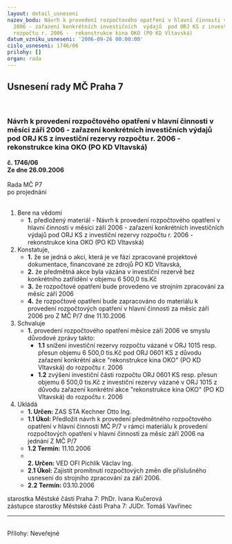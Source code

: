 ```yaml
---
layout: detail_usneseni
nazev_bodu: Návrh k provedení rozpočtového opatření v hlavní činnosti v měsíci září
  2006 - zařazení konkrétních investičních  výdajů  pod ORJ KS z investiční rezervy
  rozpočtu r. 2006 -  rekonstrukce kina OKO (PO KD Vltavská)
datum_vzniku_usneseni: '2006-09-26 00:00:00'
cislo_usneseni: 1746/06
prilohy: []
organ: rada
---
```

<div id="ucUsn_pList" class="usn">
	<span><h2>Usnesení rady MČ Praha 7 </h2>
<br></span><div class="standBody">
<span><h3>Návrh k provedení rozpočtového opatření v hlavní činnosti v měsíci září 2006 - zařazení konkrétních investičních  výdajů  pod ORJ KS z investiční rezervy rozpočtu r. 2006 -  rekonstrukce kina OKO (PO KD Vltavská)</h3></span><div class="center">
		<strong>č. 1746/06</strong><br>
	</div>
<div class="center">
		<strong>Ze dne 26.09.2006</strong><br><br>
	</div>Rada MČ P7<br> po projednání<br><br><ol>
<li>Bere na vědomí<ul><li>
<strong>1.</strong> předložený materiál - Návrh k provedení rozpočtového opatření v hlavní činnosti v měsíci září 2006 - zařazení konkrétních investičních výdajů pod ORJ KS z investiční rezervy rozpočtu r. 2006 -  rekonstrukce kina OKO (PO KD Vltavská)</li></ul>
</li>
<li>Konstatuje,<ul>
<li>
<strong>1.</strong> že se jedná o akci, která je ve fázi zpracované projektové dokumentace, financované ze zdrojů PO KD Vltavská, </li>
<li>
<strong>2.</strong> že předmětná akce byla vázána v investiční rezervě bez konkrétního zatřídění v objemu 6 500,0 tis.Kč</li>
<li>
<strong>3.</strong> že rozpočtové opatření bude provedeno ve strojním zpracování za měsíc září 2006</li>
<li>
<strong>4.</strong> že rozpočtové opatření bude zapracováno do materiálu k provedení rozpočtových opatření v hlavní činnosti za měsíc září 2006 pro Z MČ P/7 dne 11.10.2006 </li>
</ul>
</li>
<li>Schvaluje<ul><li>
<strong>1.</strong> provedení rozpočtového opatření měsíce září 2006 ve smyslu důvodové zprávy takto:<ul>
<li>
<strong>1.1</strong> snížení investiční rezervy rozpočtu vázané v ORJ 1015 resp. přesun objemu 6 500,0 tis.Kč pod ORJ 0601 KS z důvodu zařazení konkrétní akce "rekonstrukce kina OKO" (PO KD Vltavská) do rozpočtu r. 2006</li>
<li>
<strong>1.2</strong> zvýšení investiční části rozpočtu ORJ 0601 KS  resp. přesun objemu 6 500,0 tis.Kč z investiční rezervy vázané v ORJ 1015 z důvodu zařazení konkrétní akce "rekonstrukce kina OKO" (PO KD Vltavská) do rozpočtu r. 2006</li>
</ul>
</li></ul>
</li>
<li>Ukládá<ul>
<li>
<strong>1. Určen: </strong>ZAS STA Kechner Otto Ing.</li>
<li>
<strong>1.1 Úkol: </strong>Předložit návrh k provedení předmětného rozpočtového opatření v hlavní činnosti MČ P/7 v rámci materiálu k provedení rozpočtových opatření v hlavní činnosti za měsíc září 2006 na jednání Z MČ P/7 </li>
<li>
<strong>1.2 Termín: </strong>11.10.2006</li>
<li>
<strong><br>2. Určen: </strong>VED OFI Pichlík Václav Ing.</li>
<li>
<strong>2.1 Úkol: </strong>Zajistit promítnutí rozpočtových změn dle příslušného usnesení do strojního zpracování za září 2006.</li>
<li>
<strong>2.2 Termín: </strong>03.10.2006</li>
</ul>
</li>
</ol>starostka Městské části Praha 7: PhDr. Ivana Kučerová<br>zástupce starostky Městské části Praha 7: JUDr. Tomáš Vavřinec <hr>
<br>Přílohy: Neveřejné</div>
</div>